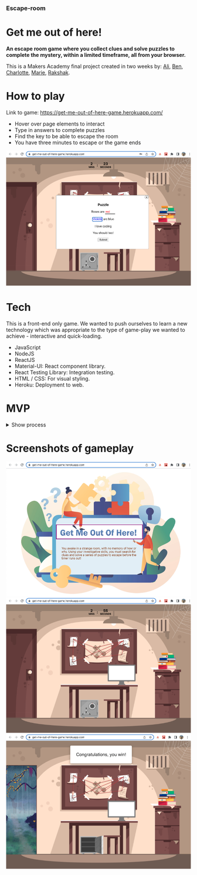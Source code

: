 ### Escape-room

# Get me out of here!

**An escape room game where you collect clues and solve puzzles to complete the mystery, within a limited timeframe, all from your browser.**

This is a Makers Academy final project created in two weeks by: [Ali](https://github.com/AliCo-Hash), [Ben](https://github.com/benpartington), [Charlotte](https://github.com/CBuchan5), [Marie](https://github.com/mmguinness), [Rakshak](https://github.com/Rakshak81).

# How to play

Link to game: https://get-me-out-of-here-game.herokuapp.com/

- Hover over page elements to interact 
- Type in answers to complete puzzles
- Find the key to be able to escape the room
- You have three minutes to escape or the game ends

![Image of game](./public/game_screenshots/Game_play_03.png)

# Tech

This is a front-end only game. We wanted to push ourselves to learn a new technology which was appropriate to the type of game-play we wanted to achieve - interactive and quick-loading.

- JavaScript
- NodeJS 
- ReactJS
- Material-UI: React component library.
- React Testing Library: Integration testing.
- HTML / CSS: For visual styling.
- Heroku: Deployment to web.

# MVP
<details><summary>Show process</summary>

User Stories
  ```
  As a user,
  So I know what type of game I'm playing, 
  I want to see an description page with a start button.
  
  As a player, 
  So I can not escape without the key,
  The door should give me a prompt that it is locked.
  
  As a player,
  So I can play the game, 
  I want to be able to click on the key.
  
  As a player, 
  So I can escape the room, 
  I want to be able to use the key and open the door.
  ```
  
![Door_Diagram](./public/click_door.png)

![MVP](./public/MVP.png)

</details>
  
# Screenshots of gameplay

![Image_01](./public/game_screenshots/Enter_game.png)
![Image_02](./public/game_screenshots/Game_play_01.png)
![Image_03](./public/game_screenshots/Game_play_05.png)

